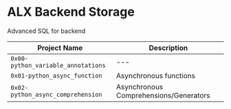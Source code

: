 # ALX Backend Storage
Advanced SQL for backend

| Project Name | Description     |
| ------------ | ------------    |
| `0x00-python_variable_annotations` | --- |
| `0x01-python_async_function` | Asynchronous functions |
| `0x02-python_async_comprehension` | Asynchronous Comprehensions/Generators |

